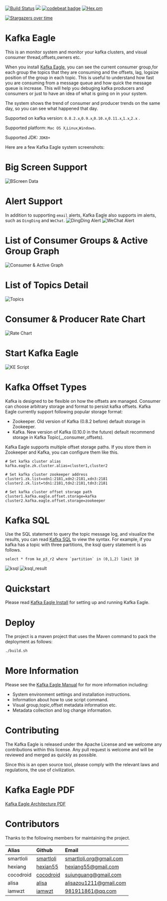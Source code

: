 [![Build Status](https://travis-ci.org/smartloli/kafka-eagle.svg?branch=master)](https://travis-ci.org/smartloli/kafka-eagle)
![](https://img.shields.io/badge/language-java-orange.svg)
[![codebeat badge](https://codebeat.co/badges/bf22a7b2-76ac-4aba-b840-00328841d9e3)](https://codebeat.co/projects/github-com-smartloli-kafka-eagle-master)
[![Hex.pm](https://img.shields.io/hexpm/l/plug.svg)](https://github.com/smartloli/kafka-eagle/blob/master/LICENSE)

[![Stargazers over time](https://starchart.cc/smartloli/kafka-eagle.svg)](https://starchart.cc/smartloli/kafka-eagle)

# Kafka Eagle

This is an monitor system and monitor your kafka clusters, and visual consumer thread,offsets,owners etc.

When you install [Kafka Eagle](https://www.kafka-eagle.org/), you can see the current consumer group,for each group the topics that they are consuming and the offsets, lag, logsize position of the group in each topic. This is useful to understand how fast you are consuming from a message queue and how quick the message queue is increase. This will help you debuging kafka producers and consumers or just to have an idea of what is going on in your system.

The system shows the trend of consumer and producer trends on the same day, so you can see what happened that day.

Supported on kafka version: ``` 0.8.2.x ```,``` 0.9.x ```,``` 0.10.x ```,``` 0.11.x ```,``` 1.x ```,``` 2.x ``` .

Supported platform: ```Mac OS X```,```Linux```,```Windows```.

Supported JDK: ```JDK8+```

Here are a few Kafka Eagle system screenshots:

# Big Screen Support
![BScreen Data](http://www.kafka-eagle.org/images/docs/bscreen@2x.jpg)

# Alert Support
In addition to supporting ```email``` alerts, Kafka Eagle also supports im alerts, such as ```DingDing``` and ```WeChat```.
![DingDing Alert](http://www.kafka-eagle.org/images/docs/dingding_alert@2x.png)
![WeChat Alert](http://www.kafka-eagle.org/images/docs/wechat_alert@2x.png)

# List of Consumer Groups & Active Group Graph
![Consumer & Active Graph](http://www.kafka-eagle.org/images/docs/consumer@2x.png)

# List of Topics Detail
![Topics](http://www.kafka-eagle.org/images/docs/list@2x.png)

# Consumer & Producer Rate Chart
![Rate Chart](http://www.kafka-eagle.org/images/docs/consumer_rate_graph@2x.png)

# Start Kafka Eagle
![KE Script](http://www.kafka-eagle.org/images/docs/startup_v2@2x.png)

# Kafka Offset Types

Kafka is designed to be flexible on how the offsets are managed. Consumer can choose arbitrary storage and format to persist kafka offsets. Kafka Eagle currently support following popular storage format:
  * Zookeeper. Old version of Kafka (0.8.2 before) default storage in Zookeeper.
  * Kafka. New version of Kafka (0.10.0 in the future) default recommend storage in Kafka Topic(__consumer_offsets).
  
Kafka Eagle supports multiple offset storage paths. If you store them in Zookeeper and Kafka, you can configure them like this.
```
# Set kafka cluster alias
kafka.eagle.zk.cluster.alias=cluster1,cluster2

# Set kafka cluster zookeeper address
cluster1.zk.list=xdn1:2181,xdn2:2181,xdn3:2181
cluster2.zk.list=tdn1:2181,tdn2:2181,tdn3:2181

# Set kafka cluster offset storage path
cluster1.kafka.eagle.offset.storage=kafka
cluster2.kafka.eagle.offset.storage=zookeeper
```

# Kafka SQL

Use the SQL statement to query the topic message log, and visualize the results, you can read [Kafka SQL](http://www.kafka-eagle.org/articles/docs/quickstart/ksql.html) to view the syntax.
For example, if you kafka has a topic with three partitions, the ksql query statement is as follows.
```
select * from ke_p3_r2 where `partition` in (0,1,2) limit 10
```

![ksql](http://www.kafka-eagle.org/images/docs/kafka_ksql_v2@2x.png)
![ksql_result](http://www.kafka-eagle.org/images/docs/kafka_ksql_result_v2@2x.png)

# Quickstart

Please read [Kafka Eagle Install](http://www.kafka-eagle.org/articles/docs/installation/linux-macos.html) for setting up and running Kafka Eagle.

# Deploy

The project is a maven project that uses the Maven command to pack the deployment as follows:
```bash
./build.sh
```
# More Information

Please see the [Kafka Eagle Manual](http://www.kafka-eagle.org/articles/docs/documentation.html) for for more information including:
  * System environment settings and installation instructions.
  * Information about how to use script command.
  * Visual group,topic,offset metadata information etc.
  * Metadata collection and log change information.
 
# Contributing

The Kafka Eagle is released under the Apache License and we welcome any contributions within this license. Any pull request is welcome and will be reviewed and merged as quickly as possible.

Since this is an open source tool, please comply with the relevant laws and regulations, the use of civilization.

# Kafka Eagle PDF

[Kafka Eagle Architecture PDF](http://www.kafka-eagle.org/articles/docs/architecture/pdf.html)

[^_^]: # Donation
[^_^]: If this project help you reduce time to develop, you can give me a cup of coffee.

[^_^]: [![](https://img.shields.io/badge/Donate-PayPal-green.svg)](https://www.paypal.com/paypalme/KafkaEagle)
[^_^]: [![](https://img.shields.io/badge/Donate-WeChat-green.svg)](http://www.kafka-eagle.org/articles/donate/pay.html)
[^_^]: [![](https://img.shields.io/badge/Donate-Alipay-green.svg)](http://www.kafka-eagle.org/articles/donate/pay.html)

# Contributors

Thanks to the following members for maintaining the project.

|Alias |Github |Email |
|:-- |:-- |:-- |
|smartloli|[smartloli](https://github.com/smartloli)|smartloli.org@gmail.com|
|hexiang|[hexian55](https://github.com/hexian55)|hexiang55@gmail.com|
|cocodroid|[cocodroid](https://github.com/cocodroid)|sujunguang@gmail.com|
|alisa|[alisa](https://github.com/zoumm)|alisazou1211@gmail.com|
|iamwzt|[iamwzt](https://github.com/iamwzt)|981911861@qq.com|
